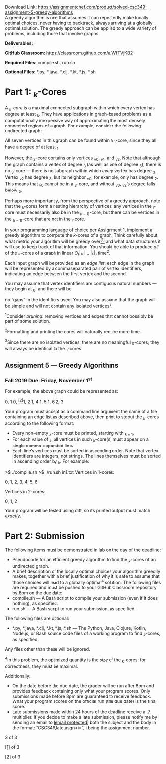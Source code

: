 Download Link: https://assignmentchef.com/product/solved-csc349-assignment-5-greedy-algorithms
<br>
A greedy algorithm is one that assumes it can repeatedly make locally optimal choices, never having to backtrack, always arriving at a globally optimal solution. The greedy approach can be applied to a wide variety of problems, including those that involve graphs.

<strong>Deliverables:</strong>

<strong>GitHub Classroom: </strong><a href="https://classroom.github.com/a/WfTVjKB2">https://classroom.github.com/a/WfTVjKB2</a>

<strong>Required Files:                    </strong>compile.sh, run.sh

<strong>Optional Files:                           </strong>*.py, *.java, *.clj, *.kt, *.js, *.sh

<h1>Part 1: <em><sub>k</sub></em>-Cores</h1>

A <em><sub>k</sub>-core </em>is a maximal connected subgraph within which every vertex has degree at least <em><sub>k</sub></em>. They have applications in graph-based problems as a computationally inexpensive way of approximating the most densely connected regions of a graph. For example, consider the following undirected graph:

All seven vertices in this graph can be found within a <sub>1</sub>-core, since they all have a degree of at least <sub>1</sub>.

However, the <sub>2</sub>-core contains only vertices <em><sub>v</sub></em><sub>0</sub>, <em><sub>v</sub></em><sub>1</sub>, and <em><sub>v</sub></em><sub>2</sub>. Note that although the graph contains a vertex of degree <sub>3 </sub>(as well as one of degree <sub>5</sub>), there is no <sub>3</sub>-core — there is no subgraph within which <em>every </em>vertex has degree <sub>3</sub>. Vertex <em><sub>v</sub></em><sub>2 </sub>has degree <sub>3</sub>, but its neighbor <em><sub>v</sub></em><sub>0</sub>, for example, only has degree <sub>2</sub>. This means that <em><sub>v</sub></em><sub>0 </sub>cannot be in a <sub>3</sub>-core, and without <em><sub>v</sub></em><sub>0</sub>, <em><sub>v</sub></em><sub>2</sub>’s degree falls below <sub>3</sub>.

Perhaps more importantly, from the perspective of a greedy approach, note that the <em><sub>k</sub></em>-cores form a nesting hierarchy of vertices: any vertices in the <em><sub>i</sub></em>-core must necessarily also be in the <sub>(<em>i </em>− 1)</sub>-core, but there can be vertices in the <sub>(<em>i </em>− 1)</sub>-core that are not in the <em><sub>i</sub></em>-core.

In your programming language of choice per Assignment 1, implement a greedy algorithm to compute the <em>k</em>-cores of a graph. Think carefully about what metric your algorithm will be greedy over<a href="#_ftn1" name="_ftnref1"><sup>[1]</sup></a> and what data structures it will use to keep track of that information. You should be able to produce <em>all </em>of the <em><sub>k</sub></em>-cores of a graph in linear <em>O</em><sub>(</sub>|<em><sub>V </sub></em>| <sub>+ </sub>|<em><sub>E</sub></em>|<sub>) </sub>time<sup>2</sup>.

Each input graph will be provided as an <em>edge list</em>: each edge in the graph will be represented by a commaseparated pair of vertex identifiers, indicating an edge between the first vertex and the second.

You may assume that vertex identifiers are contiguous natural numbers — they begin at <sub>0</sub>, and there will be

no “gaps” in the identifiers used. You may also assume that the graph will be simple and will not contain any isolated vertices<sup>3</sup>.

<sup>1</sup>Consider <em>pruning</em>: removing vertices and edges that cannot possibly be part of some solution.

<sup>2</sup>Formatting and printing the cores will naturally require more time.

<sup>3</sup>Since there are no isolated vertices, there are no meaningful <sub>0</sub>-cores; they will always be identical to the <sub>1</sub>-cores.

<h2>Assignment 5 — Greedy Algorithms</h2>

<h3>Fall 2019                                                                                                                                                       Due: Friday, November 1<sup>st</sup></h3>

For example, the above graph could be represented as:

0, 1 0, <a href="#_ftn2" name="_ftnref2"><sup>[2]</sup></a>1, 2 1, 4 1, 5 1, 6 2, 3

Your program must accept as a command line argument the name of a file containing an edge list as described above, then print to stdout the <em><sub>k</sub></em>-cores according to the following format:

<ul>

 <li>Every non-empty <em><sub>k</sub></em>-core must be printed, starting with <em><sub>k </sub></em><sub>= 1</sub>.</li>

 <li>For each value of <em><sub>k</sub></em>, all vertices in such <em><sub>k</sub></em>-core(s) must appear on a single comma-separated line.</li>

 <li>Each line’s vertices must be sorted in ascending order. Note that vertex identifiers are integers, not strings. The lines themselves must be sorted in ascending order by <em><sub>k</sub></em>. For example:</li>

</ul>

&gt;$ ./compile.sh &gt;$ ./run.sh in1.txt Vertices in 1-cores:

0, 1, 2, 3, 4, 5, 6

Vertices in 2-cores:

0, 1, 2

Your program will be tested using diff, so its printed output must match <em>exactly</em>.

<h1>Part 2: Submission</h1>

The following items must be demonstrated in lab on the day of the deadline:

<ul>

 <li>Pseudocode for an efficient greedy algorithm to find the <em><sub>k</sub></em>-cores of an undirected graph.</li>

 <li>A brief description of the locally optimal choices your algorithm greedily makes, together with a brief justification of why it is safe to assume that those choices will lead to a globally optimal<sup>4 </sup>solution. The following files are required and must be pushed to your GitHub Classroom repository by 8pm on the due date:</li>

 <li>compile.sh — A Bash script to compile your submission (even if it does nothing), as specified.</li>

 <li>run.sh — A Bash script to run your submission, as specified.</li>

</ul>

The following files are optional:

<ul>

 <li>*.py, *.java, *.clj, *.kt, *.js, *.sh — The Python, Java, Clojure, Kotlin, Node.js, or Bash source code files of a working program to find <em><sub>k</sub></em>-cores, as specified.</li>

</ul>

Any files other than these will be ignored.

<sup>4</sup>In this problem, the optimized quantity is the <em>size </em>of the <em><sub>k</sub></em>-cores: for correctness, they must be maximal.

Additionally:

<ul>

 <li>On the date before the due date, the grader will be run after 8pm and provides feedback containing only what your program scores. Only submissions made before 8pm are guaranteed to receive feedback. What your program scores on the official run (the due date) is the final score.</li>

 <li>Late submissions made within 24 hours of the deadline receive a .7 multiplier. If you decide to make a late submission, please notify me by sending an email to <a href="/cdn-cgi/l/email-protection" class="__cf_email__" data-cfemail="fa8c949d8f83cbcec9ba999b968a959683d49f9e8f8d938e92">[email protected]</a> both the subject and the body in the format: ”CSC349,late,asgn&lt;i&gt;”, i being the assignment number.</li>

</ul>

3 of 3

<a href="#_ftnref1" name="_ftn1">[1]</a> of 3

<a href="#_ftnref2" name="_ftn2">[2]</a> of 3